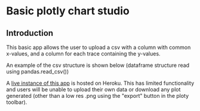 # Basic plotly chart studio

## Introduction

This basic app allows the user to upload a csv with a column with common x-values, and a column for each trace containing the y-values.

An example of the csv structure is shown below (dataframe structure read using pandas.read_csv())

A [live instance of this app](https://huggies23-plotly-chart-studio.herokuapp.com/app) is hosted on Heroku. This has limited functionality and users will be unable to upload their own data or download any plot generated (other than a low res .png using the "export" button in the ploty toolbar).
